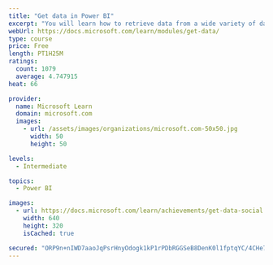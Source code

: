 ```yaml
---
title: "Get data in Power BI"
excerpt: "You will learn how to retrieve data from a wide variety of data sources, including Microsoft Excel, relational databases, and NoSQL data stores. You will also learn how to improve performance while retrieving data."
webUrl: https://docs.microsoft.com/learn/modules/get-data/
type: course
price: Free
length: PT1H25M
ratings:
  count: 1079
  average: 4.747915
heat: 66

provider:
  name: Microsoft Learn
  domain: microsoft.com
  images:
    - url: /assets/images/organizations/microsoft.com-50x50.jpg
      width: 50
      height: 50

levels:
  - Intermediate

topics:
  - Power BI

images:
  - url: https://docs.microsoft.com/learn/achievements/get-data-social.png
    width: 640
    height: 320
    isCached: true

secured: "ORP9n+nIWD7aaoJqPsrHnyOdogk1kP1rPDbRGGSeB8DenK0l1fptqYC/4CHe7E5RN3G8CAUKSRpcRhPjc8UlJmj49+2VgsdlCL41C4Cuf5SwKIrXG2WJ2Azit8HX6fVeLghvDJMNY+gP0ii7o33whpuSINKmGZSGNhQqWjtXlkFcseIjwuRQJxOmc4x3LCusUS2M2nDU1xtERbm8Sj+UvgLxPTh+sDweyXECm/Eo0eogA/QqJwqDNoWq5SBCixzsFpK0SFzGZfdqL+iAZEh4ktWIpR61QUlnZFKi7v1MjbFt9ydKUPWTSBHrzeTxDrSgt7wFDBpLF4dU+mv30jgXSpB5ZUcjIU3NM7FwDEYtvXtqZ0UeQYt9/FmMsewBpHXtSkXnQPMUlgP9MQsCHQCloeaGOtISGuPy0YL5wytmjX8=;2UDl9rCsNC3Cv6Ov/73cYg=="
---
```


